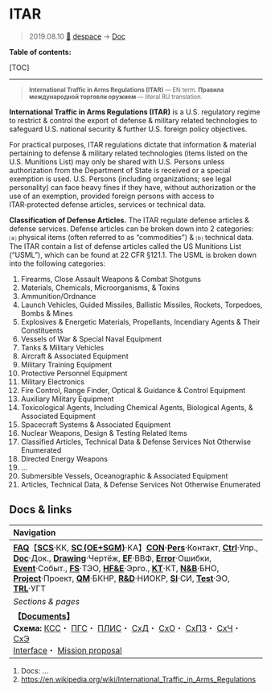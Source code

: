# ITAR
> 2019.08.10 [🚀](../index/index.md) [despace](index.md) → [Doc](doc.md)

**Table of contents:**

[TOC]

---

> <small>**International Traffic in Arms Regulations (ITAR)** — EN term. **Правила международной торговли оружием** — literal RU translation.</small>

**International Traffic in Arms Regulations (ITAR)** is a U.S. regulatory regime to restrict & control the export of defense & military related technologies to safeguard U.S. national security & further U.S. foreign policy objectives.

For practical purposes, ITAR regulations dictate that information & material pertaining to defense & military related technologies (items listed on the U.S. Munitions List) may only be shared with U.S. Persons unless authorization from the Department of State is received or a special exemption is used. U.S. Persons (including organizations; see legal personality) can face heavy fines if they have, without authorization or the use of an exemption, provided foreign persons with access to ITAR‑protected defense articles, services or technical data.

**Classification of Defense Articles.** The ITAR regulate defense articles & defense services. Defense articles can be broken down into 2 categories: ⒜ physical items (often referred to as “commodities”) & ⒝ technical data. The ITAR contain a list of defense articles called the US Munitions List (“USML”), which can be found at 22 CFR §121.1. The USML is broken down into the following categories:

   1. Firearms, Close Assault Weapons & Combat Shotguns
   1. Materials, Chemicals, Microorganisms, & Toxins
   1. Ammunition/Ordnance
   1. Launch Vehicles, Guided Missiles, Ballistic Missiles, Rockets, Torpedoes, Bombs & Mines
   1. Explosives & Energetic Materials, Propellants, Incendiary Agents & Their Constituents
   1. Vessels of War & Special Naval Equipment
   1. Tanks & Military Vehicles
   1. Aircraft & Associated Equipment
   1. Military Training Equipment
   1. Protective Personnel Equipment
   1. Military Electronics
   1. Fire Control, Range Finder, Optical & Guidance & Control Equipment
   1. Auxiliary Military Equipment
   1. Toxicological Agents, Including Chemical Agents, Biological Agents, & Associated Equipment
   1. Spacecraft Systems & Associated Equipment
   1. Nuclear Weapons, Design & Testing Related Items
   1. Classified Articles, Technical Data & Defense Services Not Otherwise Enumerated
   1. Directed Energy Weapons
   1. …
   1. Submersible Vessels, Oceanographic & Associated Equipment
   1. Articles, Technical Data, & Defense Services Not Otherwise Enumerated



## Docs & links
|Navigation|
|:-|
|**[FAQ](faq.md)**【**[SCS](scs.md)**·КК, **[SC (OE+SGM)](sc.md)**·КА】**[CON](contact.md)·[Pers](person.md)**·Контакт, **[Ctrl](control.md)**·Упр., **[Doc](doc.md)**·Док., **[Drawing](drawing.md)**·Чертёж, **[EF](ef.md)**·ВВФ, **[Error](error.md)**·Ошибки, **[Event](event.md)**·Событ., **[FS](fs.md)**·ТЭО, **[HF&E](hfe.md)**·Эрго., **[KT](kt.md)**·КТ, **[N&B](nnb.md)**·БНО, **[Project](project.md)**·Проект, **[QM](qm.md)**·БКНР, **[R&D](rnd.md)**·НИОКР, **[SI](si.md)**·СИ, **[Test](test.md)**·ЭО, **[TRL](trl.md)**·УГТ|
|*Sections & pages*|
|**【[Documents](doc.md)】**<br> **Схема:** [КСС](ксс.md)・ [ПГС](пгс.md)・ [ПЛИС](плис.md)・ [СхД](drawing.md)・ [СхО](drawing.md)・ [СхПЗ](drawing.md)・ [СхЧ](drawing.md)・ [СхЭ](drawing.md)<br> [Interface](interface.md)・ [Mission proposal](proposal.md)|

   1. Docs: …
   1. <https://en.wikipedia.org/wiki/International_Traffic_in_Arms_Regulations>

